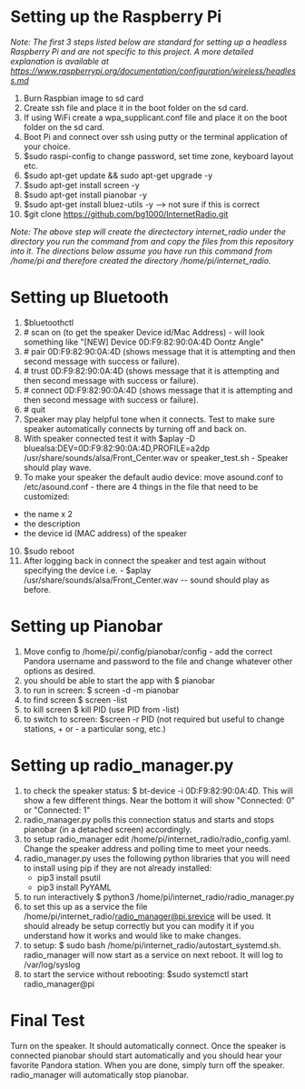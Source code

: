 Setting up the Raspberry Pi
===========================
*Note: The first 3 steps listed below are standard for setting up a headless Raspberry Pi and are not specific to this project.  A more detailed explanation is available at https://www.raspberrypi.org/documentation/configuration/wireless/headless.md*

1. Burn Raspbian image to sd card
2. Create ssh file and place it in the boot folder on the sd card.
3. If using WiFi create a wpa_supplicant.conf file and place it on the boot folder on the sd card.
4. Boot Pi and connect over ssh using putty or the terminal application of your choice.
5. $sudo raspi-config to change password, set time zone, keyboard layout etc.
6. $sudo apt-get update && sudo apt-get upgrade -y
7. $sudo apt-get install screen -y
8. $sudo apt-get install pianobar -y
9. $sudo apt-get install bluez-utils -y --> not sure if this is correct
10. $git clone https://github.com/bg1000/InternetRadio.git

*Note: The above step will create the directectory internet_radio under the directory you run the command from and copy the files from this repository into it.  The directions below assume you have run this command from /home/pi and therefore created the directory /home/pi/internet_radio.*

Setting up Bluetooth
====================

1. $bluetoothctl
2. \# scan on (to get the speaker Device id/Mac Address) - will look something like "[NEW] Device 0D:F9:82:90:0A:4D Oontz Angle"
3. \# pair 0D:F9:82:90:0A:4D (shows message that it is attempting and then second message with success or failure).
4. \# trust 0D:F9:82:90:0A:4D (shows message that it is attempting and then second message with success or failure).
5. \# connect 0D:F9:82:90:0A:4D (shows message that it is attempting and then second message with success or failure).
6. \# quit
7. Speaker may play helpful tone when it connects. Test to make sure speaker automatically connects by turning off and back on.
8. With speaker connected test it with $aplay -D bluealsa:DEV=0D:F9:82:90:0A:4D,PROFILE=a2dp /usr/share/sounds/alsa/Front_Center.wav or speaker_test.sh - Speaker should play wave.
9. To make your speaker the default audio device: move asound.conf to /etc/asound.conf - there are 4 things in the file that need to be customized: 
  - the name x 2
  - the description
  - the device id (MAC address) of the speaker
10. $sudo reboot
11. After logging back in connect the speaker and test again without specifying the device i.e. -  $aplay /usr/share/sounds/alsa/Front_Center.wav -- sound should play as before.

Setting up Pianobar
===================

1. Move config  to /home/pi/.config/pianobar/config - add the correct Pandora username and password to the file and change whatever other options as desired.
2. you should be able to start the app with $ pianobar
3. to run in screen: $ screen -d -m pianobar
4. to find screen $ screen -list
5. to kill screen $ kill PID (use PID from -list)
6. to switch to screen: $screen -r PID (not required but useful to change stations, + or - a particular song, etc.)

Setting up radio_manager.py
===========================

1. to check the speaker status: $ bt-device -i 0D:F9:82:90:0A:4D.  This will show a few different things.  Near the bottom it will show "Connected: 0" or "Connected: 1"
2. radio_manager.py polls this connection status and starts and stops pianobar (in a detached screen) accordingly.
3. to setup radio_manager edit /home/pi/internet_radio/radio_config.yaml.  Change the speaker address and polling time to meet your needs.
4. radio_manager.py uses the following python libraries that you will need to install using pip if they are not already installed:
    - pip3 install psutil
    - pip3 install PyYAML
5. to run interactively $ python3 /home/pi/internet_radio/radio_manager.py
6. to set this up as a service the file /home/pi/internet_radio/radio_manager@pi.srevice will be used.  It should already be setup correctly but you can modify it if you understand how it works and would like to make changes.
7. to setup: $ sudo bash /home/pi/internet_radio/autostart_systemd.sh. radio_manager will now start as a service on next reboot.  It will log to /var/log/syslog
8. to start the service without rebooting: $sudo systemctl start radio_manager@pi

Final Test
==========

Turn on the speaker.  It should automatically connect. Once the speaker is connected pianobar should start automatically and you should hear your favorite Pandora station. When you are done, simply turn off the speaker.  radio_manager will automatically stop pianobar.



